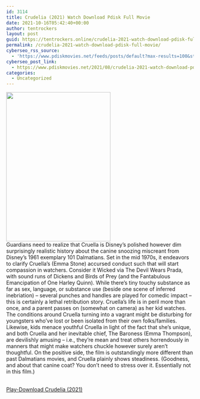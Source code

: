 ```yaml
---
id: 3114
title: Crudelia (2021) Watch Download Pdisk Full Movie
date: 2021-10-16T05:42:40+00:00
author: tentrockers
layout: post
guid: https://tentrockers.online/crudelia-2021-watch-download-pdisk-full-movie/
permalink: /crudelia-2021-watch-download-pdisk-full-movie/
cyberseo_rss_source:
  - 'https://www.pdiskmovies.net/feeds/posts/default?max-results=100&start-index=901'
cyberseo_post_link:
  - https://www.pdiskmovies.net/2021/08/crudelia-2021-watch-download-pdisk-full.html
categories:
  - Uncategorized
---
```

<div class="separator">
  <a href="https://1.bp.blogspot.com/-_p5lSj_qq0Q/YR4QVXbfYPI/AAAAAAAAafI/PddFJAOtY-smFf_j9Ge18eopaAV8J9QzgCLcBGAsYHQ/s857/Crudelia%2B%25282021%2529%2BWatch%2BDownload%2BPdisk%2BFull%2BMovie.jpg" imageanchor="1"><img loading="lazy" border="0" data-original-height="857" data-original-width="600" height="400" src="https://1.bp.blogspot.com/-_p5lSj_qq0Q/YR4QVXbfYPI/AAAAAAAAafI/PddFJAOtY-smFf_j9Ge18eopaAV8J9QzgCLcBGAsYHQ/w280-h400/Crudelia%2B%25282021%2529%2BWatch%2BDownload%2BPdisk%2BFull%2BMovie.jpg" width="280" /></a>
</div>



<div>
  <span>Guardians need to realize that Cruella is Disney&#8217;s polished however dim surprisingly realistic history about the canine snoozing miscreant from Disney&#8217;s 1961 exemplary 101 Dalmatians. Set in the mid 1970s, it endeavors to clarify Cruella&#8217;s (Emma Stone) accursed conduct such that will start compassion in watchers. Consider it Wicked via The Devil Wears Prada, with sound runs of Dickens and Birds of Prey (and the Fantabulous Emancipation of One Harley Quinn). While there&#8217;s tiny touchy substance as far as sex, language, or substance use (beside one scene of inferred inebriation) &#8211; several punches and handles are played for comedic impact &#8211; this is certainly a lethal retribution story. Cruella&#8217;s life is in peril more than once, and a parent passes on (somewhat on camera) as her kid watches. The conditions around Cruella turning into a vagrant might be disturbing for youngsters who&#8217;ve lost or been isolated from their own folks/families. Likewise, kids menace youthful Cruella in light of the fact that she&#8217;s unique, and both Cruella and her inevitable chief, The Baroness (Emma Thompson), are devilishly amusing &#8211; i.e., they&#8217;re mean and treat others horrendously in manners that might make watchers chuckle however surely aren&#8217;t thoughtful. On the positive side, the film is outstandingly more different than past Dalmatians movies, and Cruella plainly shows steadiness. (Goodness, and about that canine coat? You don&#8217;t need to stress over it. Essentially not in this film.)</span>
</div>

  
<a href="https://www.cofilink.com/share-video?videoid=nv2j05005rfj" target="popup" onclick="window.open('https://www.cofilink.com/share-video?videoid=nv2j05005rfj','popup','width=600,height=600'); return false;" rel="noopener"><br /> Play-Download Crudelia (2021)<br /> </a>